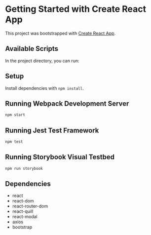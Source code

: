 # Getting Started with Create React App

This project was bootstrapped with [Create React App](https://github.com/facebook/create-react-app).

## Available Scripts

In the project directory, you can run:

## Setup

Install dependencies with `npm install`.

## Running Webpack Development Server

```sh
npm start
```

## Running Jest Test Framework

```sh
npm test
```

## Running Storybook Visual Testbed

```sh
npm run storybook
```

## Dependencies

* react
* react-dom
* react-router-dom
* react-quill
* react-modal
* axios
* bootstrap
